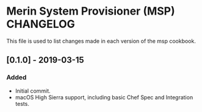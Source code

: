 # Merin System Provisioner (MSP) CHANGELOG

This file is used to list changes made in each version of the msp cookbook.

## [0.1.0] - 2019-03-15
### Added
- Initial commit.
- macOS High Sierra support, including basic Chef Spec and Integration tests. 

